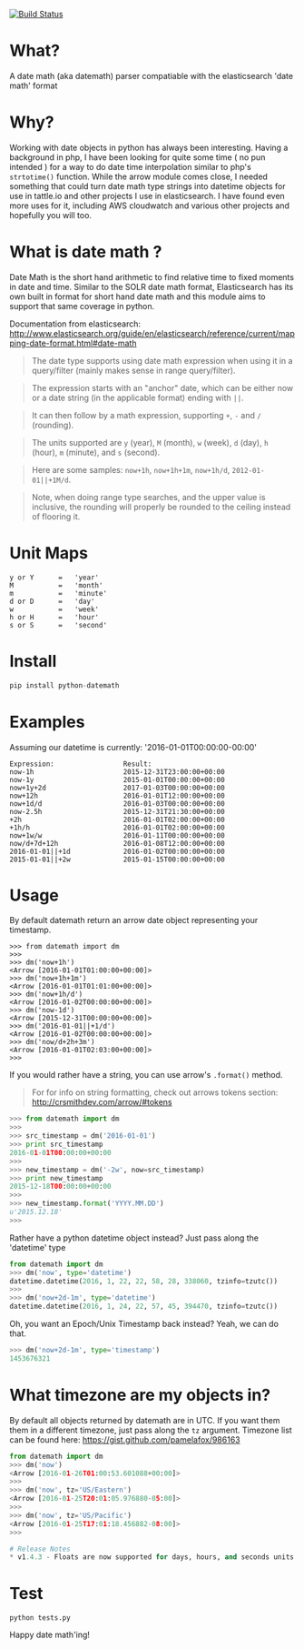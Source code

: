 [![Build Status](https://travis-ci.org/nickmaccarthy/python-datemath.svg?branch=master)](https://travis-ci.org/nickmaccarthy/python-datemath.svg?branch=master)


# What?
A date math (aka datemath) parser compatiable with the elasticsearch 'date math' format

# Why?
Working with date objects in python has always been interesting.  Having a background in php, I have been looking for quite some time ( no pun intended ) for a way to do date time interpolation similar to php's ```strtotime()``` function.  While the arrow module comes close, I needed something that could turn date math type strings into datetime objects for use in tattle.io and other projects I use in elasticsearch.  I have found even more uses for it, including AWS cloudwatch and various other projects and hopefully you will too.

# What is date math ?
Date Math is the short hand arithmetic to find relative time to fixed moments in date and time. Similar to the SOLR date math format, Elasticsearch has its own built in format for short hand date math and this module aims to support that same coverage in python.

Documentation from elasticsearch:
http://www.elasticsearch.org/guide/en/elasticsearch/reference/current/mapping-date-format.html#date-math

> The date type supports using date math expression when using it in a query/filter (mainly makes sense in range query/filter).

> The expression starts with an "anchor" date, which can be either now or a date string (in the applicable format) ending with `||`.

> It can then follow by a math expression, supporting `+`, `-` and `/` (rounding).

> The units supported are `y` (year), `M` (month), `w` (week), `d` (day), `h` (hour), `m` (minute), and `s` (second).

> Here are some samples: `now+1h`, `now+1h+1m`, `now+1h/d`, `2012-01-01||+1M/d`.

> Note, when doing range type searches, and the upper value is inclusive, the rounding will properly be rounded to the ceiling instead of flooring it.

# Unit Maps
```
y or Y      =   'year'
M           =   'month'
m           =   'minute'
d or D      =   'day'
w           =   'week'
h or H      =   'hour'
s or S      =   'second'
```

# Install
```python
pip install python-datemath
```
# Examples
Assuming our datetime is currently: '2016-01-01T00:00:00-00:00'
```
Expression:                 Result:
now-1h                      2015-12-31T23:00:00+00:00
now-1y                      2015-01-01T00:00:00+00:00
now+1y+2d                   2017-01-03T00:00:00+00:00
now+12h                     2016-01-01T12:00:00+00:00
now+1d/d                    2016-01-03T00:00:00+00:00
now-2.5h                    2015-12-31T21:30:00+00:00
+2h                         2016-01-01T02:00:00+00:00
+1h/h                       2016-01-01T02:00:00+00:00
now+1w/w                    2016-01-11T00:00:00+00:00
now/d+7d+12h                2016-01-08T12:00:00+00:00
2016-01-01||+1d             2016-01-02T00:00:00+00:00
2015-01-01||+2w             2015-01-15T00:00:00+00:00
```

# Usage
By default datemath return an arrow date object representing your timestamp.  

```
>>> from datemath import dm
>>>
>>> dm('now+1h')
<Arrow [2016-01-01T01:00:00+00:00]>
>>> dm('now+1h+1m')
<Arrow [2016-01-01T01:01:00+00:00]>
>>> dm('now+1h/d')
<Arrow [2016-01-02T00:00:00+00:00]>
>>> dm('now-1d')
<Arrow [2015-12-31T00:00:00+00:00]>
>>> dm('2016-01-01||+1/d')
<Arrow [2016-01-02T00:00:00+00:00]>
>>> dm('now/d+2h+3m')
<Arrow [2016-01-01T02:03:00+00:00]>
>>>
```

If you would rather have a string, you can use arrow's ```.format()``` method.
> For for info on string formatting, check out arrows tokens section: http://crsmithdev.com/arrow/#tokens
```python
>>> from datemath import dm
>>>
>>> src_timestamp = dm('2016-01-01')
>>> print src_timestamp
2016-01-01T00:00:00+00:00
>>>
>>> new_timestamp = dm('-2w', now=src_timestamp)
>>> print new_timestamp
2015-12-18T00:00:00+00:00
>>>
>>> new_timestamp.format('YYYY.MM.DD')
u'2015.12.18'
>>>
```

Rather have a python datetime object instead? Just pass along the 'datetime' type
```python
from datemath import dm
>>> dm('now', type='datetime')
datetime.datetime(2016, 1, 22, 22, 58, 28, 338060, tzinfo=tzutc())
>>>
>>> dm('now+2d-1m', type='datetime')
datetime.datetime(2016, 1, 24, 22, 57, 45, 394470, tzinfo=tzutc())
```
Oh, you want an Epoch/Unix Timestamp back instead? Yeah, we can do that. 
```python
>>> dm('now+2d-1m', type='timestamp')
1453676321
```

# What timezone are my objects in?
By default all objects returned by datemath are in UTC.  If you want them them in a different timezone, just pass along the ```tz``` argument. 
Timezone list can be found here: https://gist.github.com/pamelafox/986163
```python
from datemath import dm 
>>> dm('now')
<Arrow [2016-01-26T01:00:53.601088+00:00]>
>>>
>>> dm('now', tz='US/Eastern')
<Arrow [2016-01-25T20:01:05.976880-05:00]>
>>>
>>> dm('now', tz='US/Pacific')
<Arrow [2016-01-25T17:01:18.456882-08:00]>
>>>

# Release Notes
* v1.4.3 - Floats are now supported for days, hours, and seconds units.  Example ```now-2.5d```, ```now-3.2h```. Any other unit other than days, hours, or seconds that is a float will be converted to an int and floored due to the datetime() module not being able to handle them.

```
# Test
```python tests.py```

Happy date math'ing!

